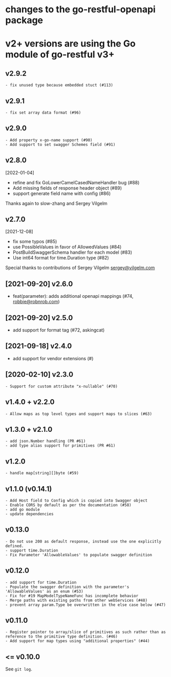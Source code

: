 # changes to the go-restful-openapi package

# v2+ versions are using the Go module of go-restful v3+


## v2.9.2

    - fix unused type because embedded stuct (#113)

## v2.9.1

    - fix set array data format (#96)

## v2.9.0

    - Add property x-go-name support (#90)
    - Add support to set swagger Schemes field (#91)

## v2.8.0

[2022-01-04]

- refine and fix GoLowerCamelCasedNameHandler bug (#88)
- Add missing fields of response header object (#89)
- support generate field name with config (#86)

Thanks again to slow-zhang and Sergey Vilgelm

## v2.7.0

[2021-12-08]

- fix some typos (#85)
- use PossibleValues in favor of AllowedValues (#84)
- PostBuildSwaggerSchema handler for each model (#83)
- Use int64 format for time.Duration type (#82)

Special thanks to contributions of Sergey Vilgelm <sergey@vilgelm.com>

## [2021-09-20] v2.6.0

- feat(parameter): adds additional openapi mappings (#74, robbie@robnrob.com)

## [2021-09-20] v2.5.0

- add support for format tag (#72, askingcat)

## [2021-09-18] v2.4.0

- add support for vendor extensions (#)

## [2020-02-10] v2.3.0
    - Support for custom attribute "x-nullable" (#70)

## v1.4.0 + v2.2.0
    - Allow maps as top level types and support maps to slices (#63)

## v1.3.0 + v2.1.0
    - add json.Number handling (PR #61)
    - add type alias support for primitives (PR #61)

## v1.2.0

    - handle map[string][]byte (#59)

## v1.1.0 (v0.14.1)

    - Add Host field to Config which is copied into Swagger object
    - Enable CORS by default as per the documentation (#58)
    - add go module
    - update dependencies

## v0.13.0

    - Do not use 200 as default response, instead use the one explicitly defined.
    - support time.Duration
    - Fix Parameter 'AllowableValues' to populate swagger definition

## v0.12.0

    - add support for time.Duration
    - Populate the swagger definition with the parameter's 'AllowableValues' as an enum (#53)
    - Fix for #19 MapModelTypeNameFunc has incomplete behavior
    - Merge paths with existing paths from other webServices (#48)
    - prevent array param.Type be overwritten in the else case below (#47)

## v0.11.0

    - Register pointer to array/slice of primitives as such rather than as reference to the primitive type definition. (#46)
    - Add support for map types using "additional properties" (#44) 

## <= v0.10.0

See `git log`.